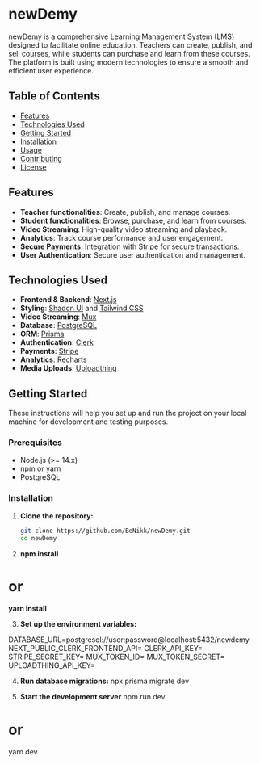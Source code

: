 # newDemy

newDemy is a comprehensive Learning Management System (LMS) designed to facilitate online education. Teachers can create, publish, and sell courses, while students can purchase and learn from these courses. The platform is built using modern technologies to ensure a smooth and efficient user experience.

## Table of Contents

- [Features](#features)
- [Technologies Used](#technologies-used)
- [Getting Started](#getting-started)
- [Installation](#installation)
- [Usage](#usage)
- [Contributing](#contributing)
- [License](#license)

## Features

- **Teacher functionalities**: Create, publish, and manage courses.
- **Student functionalities**: Browse, purchase, and learn from courses.
- **Video Streaming**: High-quality video streaming and playback.
- **Analytics**: Track course performance and user engagement.
- **Secure Payments**: Integration with Stripe for secure transactions.
- **User Authentication**: Secure user authentication and management.

## Technologies Used

- **Frontend & Backend**: [Next.js](https://nextjs.org/)
- **Styling**: [Shadcn UI](https://shadcn.dev/) and [Tailwind CSS](https://tailwindcss.com/)
- **Video Streaming**: [Mux](https://www.mux.com/)
- **Database**: [PostgreSQL](https://www.postgresql.org/)
- **ORM**: [Prisma](https://www.prisma.io/)
- **Authentication**: [Clerk](https://clerk.dev/)
- **Payments**: [Stripe](https://stripe.com/)
- **Analytics**: [Recharts](https://recharts.org/)
- **Media Uploads**: [Uploadthing](https://uploadthing.com/)

## Getting Started

These instructions will help you set up and run the project on your local machine for development and testing purposes.

### Prerequisites

- Node.js (>= 14.x)
- npm or yarn
- PostgreSQL

### Installation

1. **Clone the repository:**
   ```bash
   git clone https://github.com/BeNikk/newDemy.git
   cd newDemy

 2. **npm install**
# or
**yarn install**

3. **Set up the environment variables:**

DATABASE_URL=postgresql://user:password@localhost:5432/newdemy
NEXT_PUBLIC_CLERK_FRONTEND_API=<your-clerk-frontend-api>
CLERK_API_KEY=<your-clerk-api-key>
STRIPE_SECRET_KEY=<your-stripe-secret-key>
MUX_TOKEN_ID=<your-mux-token-id>
MUX_TOKEN_SECRET=<your-mux-token-secret>
UPLOADTHING_API_KEY=<your-uploadthing-api-key>

4. **Run database migrations:**
npx prisma migrate dev

5. **Start the development server**
npm run dev
# or
yarn dev
